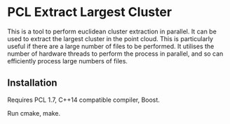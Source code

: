 # PCL Extract Largest Cluster

This is a tool to perform euclidean cluster extraction in parallel. It can be used to extract the largest cluster in the point cloud. This is particularly useful if there are a large number of files to be performed. It utilises the number of hardware threads to perform the process in parallel, and so can efficiently process large numbers of files.

## Installation

Requires PCL 1.7, C++14 compatible compiler, Boost.

Run cmake, make.

